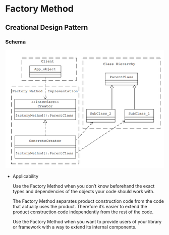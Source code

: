 # Factory Method
## Creational Design Pattern

### Schema
![Factory Method](img/factory-method-design-pattern.png)

 + Applicability
 
    Use the Factory Method when you don’t know beforehand the exact types and dependencies of the objects your code should work with.

    The Factory Method separates product construction code from the code that actually uses the product. Therefore it’s easier to extend the product construction code independently from the rest of the code.
    
    Use the Factory Method when you want to provide users of your library or framework with a way to extend its internal components.

